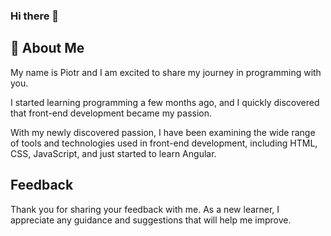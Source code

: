 ### Hi there 👋


## 🚀 About Me
My name is Piotr and I am excited to share my journey in programming with you.
 
I started learning programming a few months ago, and I quickly discovered that front-end development became my passion.

With my newly discovered passion, I have been examining the wide range of tools and technologies used in front-end development, including HTML, CSS, JavaScript, and just started to learn Angular.




## Feedback


Thank you for sharing your feedback with me. As a new learner, I appreciate any guidance and suggestions that will help me improve.
